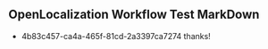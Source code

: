 ## OpenLocalization Workflow Test MarkDown
* 4b83c457-ca4a-465f-81cd-2a3397ca7274 thanks!

<!--HONumber=Aug16_HO2-->


